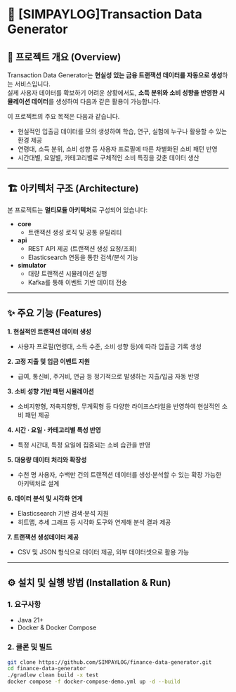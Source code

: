 # 🏦 [SIMPAYLOG]Transaction Data Generator

## 📌 프로젝트 개요 (Overview)
Transaction Data Generator는 **현실성 있는 금융 트랜잭션 데이터를 자동으로 생성**하는 서비스입니다.  
실제 사용자 데이터를 확보하기 어려운 상황에서도, **소득 분위와 소비 성향을 반영한 시뮬레이션 데이터**를 생성하여 다음과 같은 활용이 가능합니다.

이 프로젝트의 주요 목적은 다음과 같습니다.
- 현실적인 입출금 데이터를 모의 생성하여 학습, 연구, 실험에 누구나 활용할 수 있는 환경 제공
- 연령대, 소득 분위, 소비 성향 등 사용자 프로필에 따른 차별화된 소비 패턴 반영
- 시간대별, 요일별, 카테고리별로 구체적인 소비 특징을 갖춘 데이터 생산




---

## 🏗 아키텍처 구조 (Architecture)
본 프로젝트는 **멀티모듈 아키텍처**로 구성되어 있습니다:

- **core**  
  - 트랜잭션 생성 로직 및 공통 유틸리티
- **api**  
  - REST API 제공 (트랜잭션 생성 요청/조회)
  - Elasticsearch 연동을 통한 검색/분석 기능
- **simulator**  
  - 대량 트랜잭션 시뮬레이션 실행
  - Kafka를 통해 이벤트 기반 데이터 전송

---

## ✨ 주요 기능 (Features)
**1. 현실적인 트랜잭션 데이터 생성**
  - 사용자 프로필(연령대, 소득 수준, 소비 성향 등)에 따라 입출금 기록 생성

**2. 고정 지출 및 입금 이벤트 지원**
  - 급여, 통신비, 주거비, 연금 등 정기적으로 발생하는 지출/입금 자동 반영

**3. 소비 성향 기반 패턴 시뮬레이션**
  - 소비지향형, 저축지향형, 무계획형 등 다양한 라이프스타일을 반영하여 현실적인 소비 패턴 제공

**4. 시간 · 요일 · 카테고리별 특성 반영**
  - 특정 시간대, 특정 요일에 집중되는 소비 습관을 반영

**5. 대용량 데이터 처리와 확장성**
  - 수천 명 사용자, 수백만 건의 트랜잭션 데이터를 생성·분석할 수 있는 확장 가능한 아키텍처로 설계

**6. 데이터 분석 및 시각화 연계**
  - Elasticsearch 기반 검색·분석 지원
  - 히트맵, 추세 그래프 등 시각화 도구와 연계해 분석 결과 제공

**7. 트랜잭션 생성데이터 제공**
  - CSV 및 JSON 형식으로 데이터 제공, 외부 데이터셋으로 활용 가능

---

## ⚙️ 설치 및 실행 방법 (Installation & Run)

### 1. 요구사항
- Java 21+
- Docker & Docker Compose

### 2. 클론 및 빌드
```bash
git clone https://github.com/SIMPAYLOG/finance-data-generator.git
cd finance-data-generator
./gradlew clean build -x test
docker compose -f docker-compose-demo.yml up -d --build
